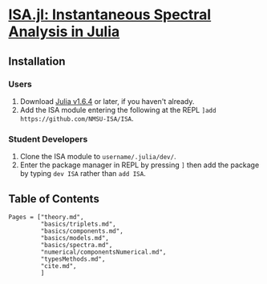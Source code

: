 # [ISA.jl: Instantaneous Spectral Analysis in Julia](https://github.com/NMSU-ISA/ISA/)

## Installation

### Users
1) Download [Julia v1.6.4](https://julialang.org/downloads/#long_term_support_release) or later, if you haven't already.
1) Add the ISA module entering the following at the REPL `]add https://github.com/NMSU-ISA/ISA`.

### Student Developers
1) Clone the ISA module to `username/.julia/dev/`.
2) Enter the package manager in REPL by pressing `]`  then add the package by typing `dev ISA` rather than `add ISA`.

## Table of Contents
```@contents
Pages = ["theory.md",
         "basics/triplets.md",
         "basics/components.md",
         "basics/models.md",
         "basics/spectra.md",
         "numerical/componentsNumerical.md",
         "typesMethods.md",
         "cite.md",
         ]
```
